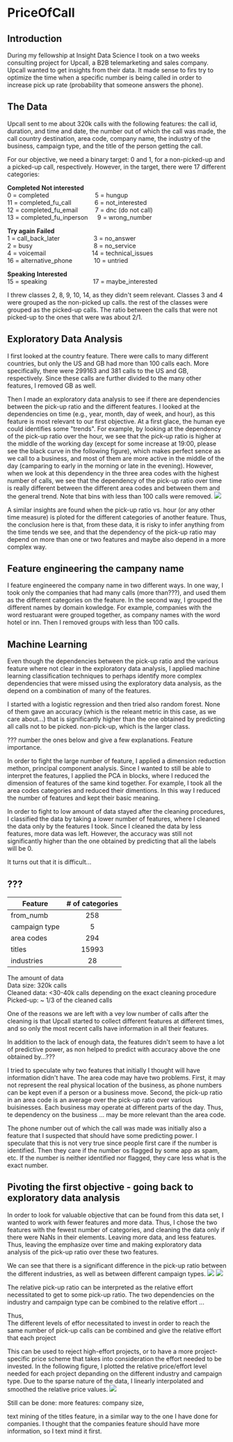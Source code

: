 # PriceOfCall


## Introduction
During my fellowship at Insight Data Science I took on a two weeks consulting project for Upcall,
a B2B telemarketing and sales company. Upcall wanted to get insights from their data. It made sense to 
firs try to optimize the time when a specific number is being called in order to increase pick up rate (probability 
that someone answers the phone).


## The Data 
Upcall sent to me about 320k calls with the following features: the call id, duration, and time and date, the number out of which the call was made, the call country destination, area code, company name, the industry of the business, campaign type, and the title of the person getting the call. 

For our objective, we need a binary target: 0 and 1, for a non-picked-up and a picked-up call, respectively. However, in the target, there were 17 different categories:

**Completed**                  **Not interested**  
0 = completed  &emsp;&emsp;&emsp;&emsp;&emsp;&emsp;&emsp;   5 = hungup  
11 = completed_fu_call  &emsp;&emsp;&emsp;&nbsp;       6 = not_interested  
12 = completed_fu_email &emsp;&emsp;&nbsp;       7 = dnc (do not call)  
13 = completed_fu_inperson &emsp;    9 = wrong_number

**Try again**                  **Failed**  
1 = call_back_later  &emsp;&emsp;&emsp;&emsp;&emsp;          3 = no_answer  
2 = busy  &emsp;&emsp;&emsp;&emsp;&emsp;&emsp;&emsp;&emsp;&emsp;&ensp;    8 = no_service  
4 = voicemail   &emsp;&emsp;&emsp;&emsp;&emsp;&emsp;&emsp;          14 = technical_issues  
16 = alternative_phone &emsp;&emsp;&emsp;        10 =  untried 

**Speaking**                   **Interested**  
15 = speaking   &emsp;&emsp;&emsp;&emsp;&emsp;&emsp;&emsp;             17 = maybe_interested 

I threw classes 2, 8, 9, 10, 14, as they didn't seem relevant. Classes 3 and 4 were grouped as the non-picked up calls. the rest of the classes were grouped as the picked-up calls. The ratio between the calls that were not picked-up to the ones that were was about 2/1. 

## Exploratory Data Analysis 

I first looked at the country feature. There were calls to many different countries, but only the US and GB had more than 100 calls each. More specifically, there were 299163 and 381 calls to the US and GB, respectively. Since these calls are further divided to the many other features, I removed GB as well.  

Then I made an exploratory data analysis to see if there are dependencies between the pick-up ratio and the different features. I looked at the dependencies on time (e.g., year, month, day of week, and hour), as this feature is most relevant to our first objective. At a first glace, the human eye could identifies some "trends". For example, by looking at the dependency of the pick-up ratio over the hour, we see that the pick-up ratio is higher at the middle of the working day (except for some increase at 19:00, please see the black curve in the following figure), which makes perfect sence as we call to a business, and most of them are more active in the middle of the day (camparing to early in the morning or late in the evening). However, when we look at this dependency in the three area codes with the highest number of calls, we see that the dependency of the pick-up ratio over time is really different between the different area codes and between them and the general trend. Note that bins with less than 100 calls were removed. 
![](https://github.com/Doron-L/PriceOfCall/blob/master/pickup_ratio_vs_hour_diff_area_codes_png)

A similar insights are found when the pick-up ratio vs. hour (or any other time measure) is ploted for the different categories of another feature. Thus, the conclusion here is that, from these data, it is risky to infer anything from the time tends we see, and that the dependency of the pick-up ratio may depend on more than one or two features and maybe also depend in a more complex way.

## Feature engineering the campany name

I feature engineered the company name in two different ways. In one way, I took only the companies that had many calls (more than???), and used them as the different categories on the feature. In the second way, I grouped the different names by domain kowledge. For example, companies with the word restuarant were grouped together, as company names with the word hotel or inn. Then I removed groups with less than 100 calls. 

## Machine Learning
Even though the dependencies between the pick-up ratio and the various feature where not clear in the exploratory data analysis, I applied machine learning classification techniques to perhaps identify more complex dependencies that were missed using the exploratory data analysis, as the depend on a combination of many of the features. 

I started with a logistic regression and then tried also random forest. None of them gave an accuracy (which is the releant metric in this case, as we care about...) that is significantly higher than the one obtained by predicting all calls not to be picked.  non-pick-up, which is the larger class.





??? number the ones below and give a few explanations.
Feature importance.


In order to fight the large number of feature, I applied a dimension reduction methon, principal component analysis. Since I wanted to still be able to interpret the features, I applied the PCA in blocks, where I reduced the dimension of features of the same kind together. For example, I took all the area codes categories and reduced their dimentions. In this way I reduced the number of features and kept their basic meaning.  

In order to fight to low amount of data stayed after the cleaning procedures, I classified the data by taking a lower number of features, where I cleaned the data only by the features I took. Since I cleaned the data by less features, more data was left. However, the accuracy was still not significantly higher than the one obtained by predicting that all the labels will be 0.


It turns out that it is difficult...

## ???

| Feature        | \# of categories| 
| ---------------|:--------------:| 
| from_numb      | 258            | 
| campaign type  | 5              | 
| area codes     | 294            |  
| titles         | 15993          |  
| industries     | 28             |  


The amount of data  
Data size: 320k calls  
Cleaned data:  <30-40k calls depending on the exact cleaning procedure  
Picked-up: ~ 1/3 of the cleaned calls  

One of the reasons we are left with a vey low number of calls after the cleaning is that Upcall started to collect different features at different times, and so only the most recent calls have information in all their features. 
    
In addition to the lack of enough data, the features didn't seem to have a lot of predictive power, as non helped to predict with accuracy above the one obtained by...??? 

I tried to speculate why two features that initially I thought will have information didn't have.
The area code may have two problems. First, it may not represent the real physical location of the business,
as phone numbers can be kept even if a person or a business move. Second, the pick-up ratio in 
an area code is an average over the pick-up ratio over various buisinesses. Each business may
operate at different parts of the day. Thus, te dependency on the business ... may be more relevant than 
the area code.

The phone number out of which the call was made was initially also a feature that I suspected that should
have some predicting power. I speculate that this is not very true since people first care if the 
number is identified. Then they care if the number os flagged by some app as spam, etc. If the number is
neither identified nor flagged, they care less what is the exact number.

## Pivoting the first objective - going back to exploratory data analysis

In order to look for valuable objective that can be found from this data set, I wanted to work with fewer features and more data. Thus, I chose the two features with the fewest number of categories, and cleaning the data 
only if there were NaNs in their elements. Leaving more data, and less features. Thus, leaving the emphasize over 
time and making exploratory data analysis of the pick-up ratio over these two features.

We can see that there is a significant difference in the pick-up ratio between the different industries, as well as between different campaign types.
![](https://github.com/Doron-L/PriceOfCall/blob/master/pickup_ratio_vs_industry_png)
![](https://github.com/Doron-L/PriceOfCall/blob/master/pickup_ratio_vs_campaign_type_png)

The relative pick-up ratio can be interpreted as the relative effort necessitated to get to some pick-up ratio. The two dependencies on the industry and campaign type can be combined to the relative effort ...

Thus,  
The different levels of effor necessitated to invest in order to reach the same number of pick-up calls can be combined and give the relative effort that each project 

This can be used to reject high-effort projects, or to have a more project-specific price scheme that takes into consideration the effort needed to be invested. In the following figure, I plotted the relative price/effort level needed for each project depanding on the different industry and campaign type. Due to the sparse nature of the data, I linearly interpolated and smoothed the relative price values.
![](https://github.com/Doron-L/PriceOfCall/blob/master/price_smoothed_vs_industry_n_campaign_type_png)

Still can be done:
more features: company size, 

text mining of the titles feature, in a similar way to the one I have done for companies.
I thought that the companies feature should have more information, so I text mind it first.
